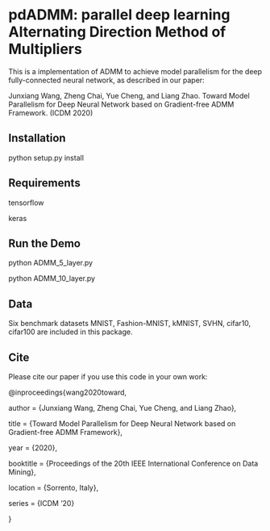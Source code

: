 # pdADMM: parallel deep learning Alternating Direction Method of Multipliers

This is a implementation of ADMM to achieve  model parallelism for the deep fully-connected neural network, as described in our paper:

Junxiang Wang, Zheng Chai, Yue Cheng, and Liang Zhao. Toward Model Parallelism for Deep Neural Network based on Gradient-free ADMM Framework. (ICDM 2020)

## Installation
python setup.py install

## Requirements
tensorflow

keras

## Run the Demo
python ADMM_5_layer.py

python ADMM_10_layer.py

## Data
Six benchmark datasets MNIST, Fashion-MNIST, kMNIST, SVHN, cifar10, cifar100 are included in this package.

## Cite
Please cite our paper if you use this code in your own work:

@inproceedings{wang2020toward,

author = {Junxiang Wang, Zheng Chai, Yue Cheng, and Liang Zhao},

title = {Toward Model Parallelism for Deep Neural Network based on Gradient-free ADMM Framework},

year = {2020},

booktitle = {Proceedings of the 20th IEEE International Conference on Data Mining},

location = {Sorrento, Italy},

series = {ICDM ’20}

}

